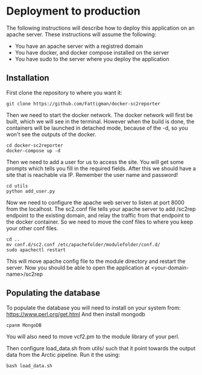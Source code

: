 # Deployment to production
The following instructions will describe how to deploy this application on an apache server. These instructions will assume the following:
* You have an apache server with a registred domain
* You have docker, and docker compose installed on the server
* You have sudo to the server where you deploy the application

## Installation

First clone the repository to where you want it:
```
git clone https://github.com/Fattigman/docker-sc2reporter
```
Then we need to start the docker network. The docker network will first be built, which we will see in the terminal. However when the build is done, the containers will be launched in detached mode, because of the -d, so you won't see the outputs of the docker.
```
cd docker-sc2reporter
docker-compose up -d
```
Then we need to add a user for us to access the site. You will get some prompts which tells you fill in the required fields. After this we should have a site that is reachable via IP. Remember the user name and password!
```
cd utils
python add_user.py 
```

Now we need to configure the apache web server to listen at port 8000 from the localhost. The sc2.conf file tells your apache server to add /sc2rep endpoint to the existing domain, and relay the traffic from that endpoint to the docker container. So we need to move the conf files to where you keep your other conf files.

```
cd ..
mv conf.d/sc2.conf /etc/apachefolder/modulefolder/conf.d/
sudo apachectl restart
```

This will move apache config file to the module directory and restart the server. Now you should be able to open the application at \<your-domain-name\>/sc2rep

## Populating the database
To populate the database you will need to install on your system from:
https://www.perl.org/get.html
And then install mongodb
```
cpanm MongoDB
```
You will also need to move vcf2.pm to the module library of your perl.

Then configure load_data.sh from utils/ such that it point towards the output data from the Arctic pipeline.
Run it the using:
```
bash load_data.sh
```
